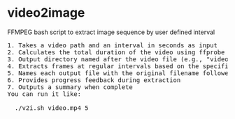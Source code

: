 # video2image
FFMPEG bash script to extract image sequence by user defined interval

<pre>
1. Takes a video path and an interval in seconds as input
2. Calculates the total duration of the video using ffprobe
3. Output directory named after the video file (e.g., "video_frames")
4. Extracts frames at regular intervals based on the specified seconds
5. Names each output file with the original filename followed by a sequential number (e.g., "video_0001.png", "video_0002.png")
6. Provides progress feedback during extraction
7. Outputs a summary when complete
You can run it like:

  ./v2i.sh video.mp4 5
</pre>
